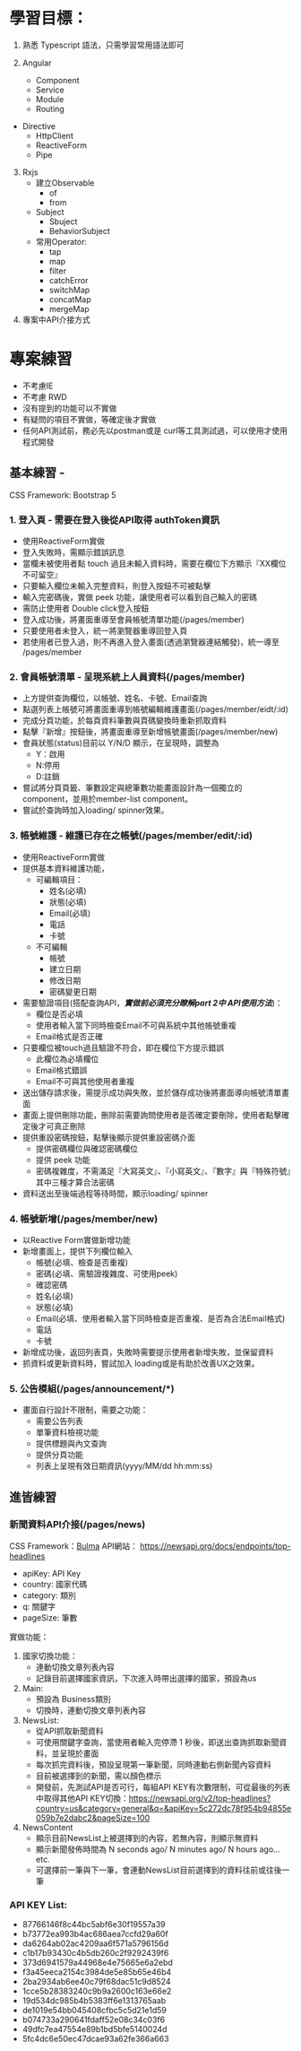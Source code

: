 
# 學習目標：
1. 熟悉 Typescript 語法，只需學習常用語法即可

2. Angular
	* Component
	* Service
	* Module
	* Routing
  * Directive
	* HttpClient
	* ReactiveForm
	* Pipe

3. Rxjs
	* 建立Observable
	    * of
	    * from
    * Subject
        * Sbuject
        * BehaviorSubject
	* 常用Operator: 
		* tap
		* map
		* filter
		* catchError
		* switchMap
		* concatMap
		* mergeMap
4. 專案中API介接方式

# 專案練習
* 不考慮IE
* 不考慮 RWD
* 沒有提到的功能可以不實做
* 有疑問的項目不實做，等確定後才實做
* 任何API測試前，務必先以postman或是 curl等工具測試過，可以使用才使用程式開發

## 基本練習 -
CSS Framework: Bootstrap 5
### 1. 登入頁 - 需要在登入後從API取得 authToken資訊
* 使用ReactiveForm實做 
* 登入失敗時，需顯示錯誤訊息
* 當欄未被使用者點 touch 過且未輸入資料時，需要在欄位下方顯示『XX欄位不可留空』
* 只要輸入欄位未輸入完整資料，則登入按鈕不可被點擊
* 輸入完密碼後，實做 peek 功能，讓使用者可以看到自己輸入的密碼
* 需防止使用者 Double click登入按鈕
* 登入成功後，將畫面重導至會員帳號清單功能(/pages/member)
* 只要使用者未登入，統一將瀏覽器重導回登入頁
* 若使用者已登入過，則不再進入登入畫面(透過瀏覽器連結觸發)，統一導至 /pages/member

### 2. 會員帳號清單 - 呈現系統上人員資料(/pages/member)
* 上方提供查詢欄位，以帳號、姓名、卡號、Email查詢
* 點選列表上帳號可將畫面重導到帳號編輯維護畫面(/pages/member/eidt/:id)
* 完成分頁功能，於每頁資料筆數與頁碼變換時重新抓取資料
* 點擊『新增』按鈕後，將畫面重導至新增帳號畫面(/pages/member/new)
* 會員狀態(status)目前以 Y/N/D 顯示，在呈現時，調整為
    - Y：啟用
    - N:停用
    - D:註銷
* 嘗試將分頁頁籤、筆數設定與總筆數功能畫面設計為一個獨立的component，並用於member-list component。
* 嘗試於查詢時加入loading/ spinner效果。

### 3. 帳號維護 - 維護已存在之帳號(/pages/member/edit/:id)
* 使用ReactiveForm實做
* 提供基本資料維護功能，
    * 可編輯項目：
        * 姓名(必填)
        * 狀態(必填)
        * Email(必填)
        * 電話
        * 卡號
    * 不可編輯
        * 帳號
        * 建立日期
        * 修改日期
        * 密碼變更日期
* 需要驗證項目(搭配查詢API，***實做前必須充分瞭解part 2中 API使用方法***)：
    * 欄位是否必填
    * 使用者輸入當下同時檢查Email不可與系統中其他帳號重複
    * Email格式是否正確
* 只要欄位被touch過且驗證不符合，即在欄位下方提示錯誤
    * 此欄位為必填欄位
    * Email格式錯誤
    * Email不可與其他使用者重複
* 送出儲存請求後，需提示成功與失敗，並於儲存成功後將畫面導向帳號清單畫面
* 畫面上提供刪除功能，刪除前需要詢問使用者是否確定要刪除，使用者點擊確定後才可真正刪除
* 提供重設密碼按鈕，點擊後顯示提供重設密碼介面
    * 提供密碼欄位與確認密碼欄位
    * 提供 peek 功能
    * 密碼複雜度，不需滿足『大寫英文』、『小寫英文』、『數字』與『特殊符號』其中三種才算合法密碼
* 資料送出至後端過程等待時間，顯示loading/ spinner


### 4. 帳號新增(/pages/member/new)
* 以Reactive Form實做新增功能
* 新增畫面上，提供下列欄位輸入
    * 帳號(必填、檢查是否重複)
    * 密碼(必填、需驗證複雜度、可使用peek)
    * 確認密碼
    * 姓名(必填)
    * 狀態(必填)
    * Email(必填、使用者輸入當下同時檢查是否重複、是否為合法Email格式)
    * 電話
    * 卡號
* 新增成功後，返回列表頁，失敗時需要提示使用者新增失敗，並保留資料
* 抓資料或更新資料時，嘗試加入 loading或是有助於改善UX之效果。


### 5. 公告模組(/pages/announcement/*)
* 畫面自行設計不限制，需要之功能：
    * 需要公告列表
    * 單筆資料檢視功能
    * 提供標題與內文查詢
    * 提供分頁功能
    * 列表上呈現有效日期資訊(yyyy/MM/dd hh:mm:ss)

## 進皆練習
### 新聞資料API介接(/pages/news)
CSS Framework：[Bulma](https://bulma.io/)
API網站： https://newsapi.org/docs/endpoints/top-headlines
* apiKey: API Key
* country: 國家代碼
* category: 類別
* q: 關鍵字
* pageSize: 筆數

實做功能：
1. 國家切換功能：
    * 連動切換文章列表內容
    * 記錄目前選擇國家資訊，下次進入時帶出選擇的國家，預設為us
2. Main: 
    * 預設為 Business類別
    * 切換時，連動切換文章列表內容
3. NewsList:
    * 從API抓取新聞資料
    * 可使用關鍵字查詢，當使用者輸入完停滯 1 秒後，即送出查詢抓取新聞資料，並呈現於畫面
    * 每次抓完資料後，預設呈現第一筆新聞，同時連動右側新聞內容資料
    * 目前被選擇到的新聞，需以顏色標示
    * 開發前，先測試API是否可行，每組API KEY有次數限制，可從最後的列表中取得其他API KEY切換：https://newsapi.org/v2/top-headlines?country=us&category=general&q=&apiKey=5c272dc78f954b94855e059b7e2dabc2&pageSize=100
4.  NewsContent
    * 顯示目前NewsList上被選擇到的內容，若無內容，則顯示無資料
    * 顯示新聞發佈時間為 N seconds ago/ N minutes ago/ N hours ago... etc.
    * 可選擇前一筆與下一筆，會連動NewsList目前選擇到的資料往前或往後一筆


### API KEY List:
* 87766146f8c44bc5abf6e30f19557a39
* b73772ea993b4ac686aea7ccfd29a60f
* da6264ab02ac4209aa6f571a5796156d
* c1b17b93430c4b5db260c2f9292439f6
* 373d6941579a44968e4e75665e6a2ebd
* f3a45eeca2154c3984de5e85b65e46b4
* 2ba2934ab6ee40c79f68dac51c9d8524
* 1cce5b28383240c9b9a2600c163e66e2
* 19d534dc985b4b5383ff6e1313765aab
* de1019e54bb045408cfbc5c5d21e1d59
* b074733a290641fdaff52e08c34c03f6
* 49dfc7ea47554e89b1bd5bfe5140024d
* 5fc4dc6e50ec47dcae93a62fe366a663

